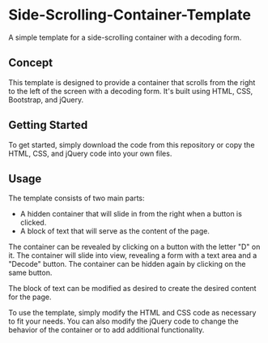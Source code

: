 # Side-Scrolling-Container-Template

A simple template for a side-scrolling container with a decoding form.

## Concept
This template is designed to provide a container that scrolls from the right to the left of the screen with a decoding form. It's built using HTML, CSS, Bootstrap, and jQuery.

## Getting Started
To get started, simply download the code from this repository or copy the HTML, CSS, and jQuery code into your own files.

## Usage
The template consists of two main parts:

- A hidden container that will slide in from the right when a button is clicked.
- A block of text that will serve as the content of the page.

The container can be revealed by clicking on a button with the letter "D" on it. The container will slide into view, revealing a form with a text area and a "Decode" button. The container can be hidden again by clicking on the same button.

The block of text can be modified as desired to create the desired content for the page.

To use the template, simply modify the HTML and CSS code as necessary to fit your needs. You can also modify the jQuery code to change the behavior of the container or to add additional functionality.
